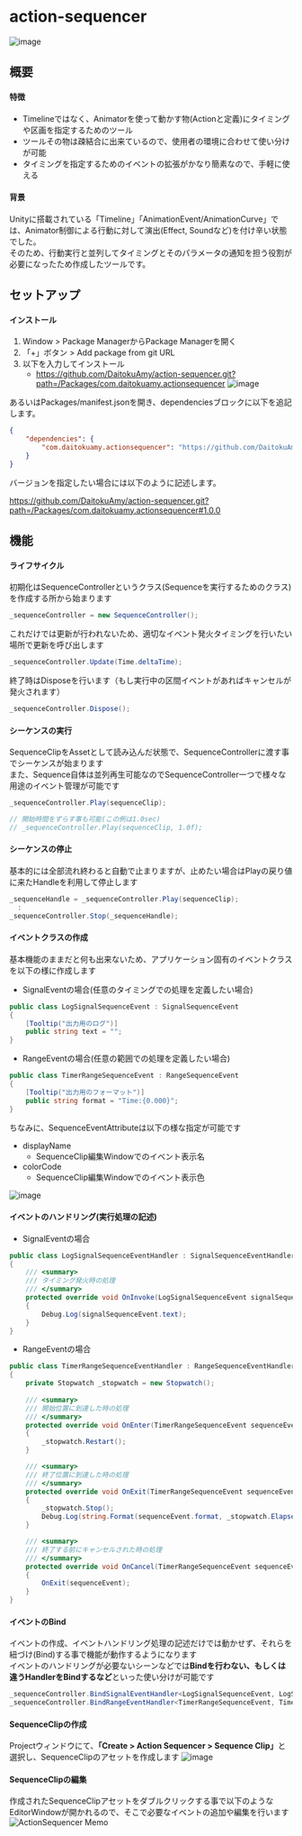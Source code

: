 # action-sequencer
![image](https://user-images.githubusercontent.com/6957962/209446627-82463af7-83de-44a2-87d4-d4c024f9a0b3.png)

## 概要
#### 特徴
* Timelineではなく、Animatorを使って動かす物(Actionと定義)にタイミングや区画を指定するためのツール
* ツールその物は疎結合に出来ているので、使用者の環境に合わせて使い分けが可能
* タイミングを指定するためのイベントの拡張がかなり簡素なので、手軽に使える

#### 背景
Unityに搭載されている「Timeline」「AnimationEvent/AnimationCurve」では、Animator制御による行動に対して演出(Effect, Soundなど)を付け辛い状態でした。  
そのため、行動実行と並列してタイミングとそのパラメータの通知を担う役割が必要になったため作成したツールです。

## セットアップ
#### インストール
1. Window > Package ManagerからPackage Managerを開く
2. 「+」ボタン > Add package from git URL
3. 以下を入力してインストール
   * https://github.com/DaitokuAmy/action-sequencer.git?path=/Packages/com.daitokuamy.actionsequencer
   ![image](https://user-images.githubusercontent.com/6957962/209446846-c9b35922-d8cb-4ba3-961b-52a81515c808.png)

あるいはPackages/manifest.jsonを開き、dependenciesブロックに以下を追記します。

```json
{
    "dependencies": {
        "com.daitokuamy.actionsequencer": "https://github.com/DaitokuAmy/action-sequencer.git?path=/Packages/com.daitokuamy.actionsequencer"
    }
}
```
バージョンを指定したい場合には以下のように記述します。

https://github.com/DaitokuAmy/action-sequencer.git?path=/Packages/com.daitokuamy.actionsequencer#1.0.0

## 機能
#### ライフサイクル
初期化はSequenceControllerというクラス(Sequenceを実行するためのクラス)を作成する所から始まります
```C#
_sequenceController = new SequenceController();
```
これだけでは更新が行われないため、適切なイベント発火タイミングを行いたい場所で更新を呼び出します
```C#
_sequenceController.Update(Time.deltaTime);
```
終了時はDisposeを行います（もし実行中の区間イベントがあればキャンセルが発火されます）
```C#
_sequenceController.Dispose();
```
#### シーケンスの実行
SequenceClipをAssetとして読み込んだ状態で、SequenceControllerに渡す事でシーケンスが始まります  
また、Sequence自体は並列再生可能なのでSequenceController一つで様々な用途のイベント管理が可能です
```C#
_sequenceController.Play(sequenceClip);

// 開始時間をずらす事も可能(この例は1.0sec)
// _sequenceController.Play(sequenceClip, 1.0f);
```
#### シーケンスの停止
基本的には全部流れ終わると自動で止まりますが、止めたい場合はPlayの戻り値に来たHandleを利用して停止します
```C#
_sequenceHandle = _sequenceController.Play(sequenceClip);
  :
_sequenceController.Stop(_sequenceHandle);
```
#### イベントクラスの作成
基本機能のままだと何も出来ないため、アプリケーション固有のイベントクラスを以下の様に作成します
* SignalEventの場合(任意のタイミングでの処理を定義したい場合)
```C#
public class LogSignalSequenceEvent : SignalSequenceEvent
{
    [Tooltip("出力用のログ")]
    public string text = "";
}
```
* RangeEventの場合(任意の範囲での処理を定義したい場合)
```C#
public class TimerRangeSequenceEvent : RangeSequenceEvent
{
    [Tooltip("出力用のフォーマット")]
    public string format = "Time:{0.000}";
}
```
ちなみに、SequenceEventAttributeは以下の様な指定が可能です
- displayName
  - SequenceClip編集Windowでのイベント表示名
- colorCode
  - SequenceClip編集Windowでのイベント表示色

![image](https://user-images.githubusercontent.com/6957962/209447528-0f084136-b448-4051-9788-a7d1ba144835.png)
#### イベントのハンドリング(実行処理の記述)
* SignalEventの場合
```C#
public class LogSignalSequenceEventHandler : SignalSequenceEventHandler<LogSignalSequenceEvent>
{
    /// <summary>
    /// タイミング発火時の処理
    /// </summary>
    protected override void OnInvoke(LogSignalSequenceEvent signalSequenceEvent)
    {
        Debug.Log(signalSequenceEvent.text);
    }
}
```
* RangeEventの場合
```C#
public class TimerRangeSequenceEventHandler : RangeSequenceEventHandler<TimerRangeSequenceEvent>
{
    private Stopwatch _stopwatch = new Stopwatch();
    
    /// <summary>
    /// 開始位置に到達した時の処理
    /// </summary>
    protected override void OnEnter(TimerRangeSequenceEvent sequenceEvent)
    {
        _stopwatch.Restart();
    }

    /// <summary>
    /// 終了位置に到達した時の処理
    /// </summary>
    protected override void OnExit(TimerRangeSequenceEvent sequenceEvent)
    {
        _stopwatch.Stop();
        Debug.Log(string.Format(sequenceEvent.format, _stopwatch.Elapsed.TotalSeconds));
    }

    /// <summary>
    /// 終了する前にキャンセルされた時の処理
    /// </summary>
    protected override void OnCancel(TimerRangeSequenceEvent sequenceEvent)
    {
        OnExit(sequenceEvent);
    }
}
```
#### イベントのBind
イベントの作成、イベントハンドリング処理の記述だけでは動かせず、それらを紐づけ(Bind)する事で機能が動作するようになります  
イベントのハンドリングが必要ないシーンなどでは<b>Bindを行わない、もしくは違うHandlerをBindするなど</b>といった使い分けが可能です
```C#
_sequenceController.BindSignalEventHandler<LogSignalSequenceEvent, LogSignalSequenceEventHandler>();
_sequenceController.BindRangeEventHandler<TimerRangeSequenceEvent, TimerRangeSequenceEventHandler>();
```
#### SequenceClipの作成
Projectウィンドウにて、<b>「Create > Action Sequencer > Sequence Clip」</b>と選択し、SequenceClipのアセットを作成します
![image](https://user-images.githubusercontent.com/6957962/209447801-2ea14eff-e088-403a-a16c-d2f049e57c5b.png)
#### SequenceClipの編集
作成されたSequenceClipアセットをダブルクリックする事で以下のようなEditorWindowが開かれるので、そこで必要なイベントの追加や編集を行います
![ActionSequencer Memo](https://user-images.githubusercontent.com/6957962/209448449-fe28c091-dea3-40dd-8414-c81f5ae47645.jpg)

